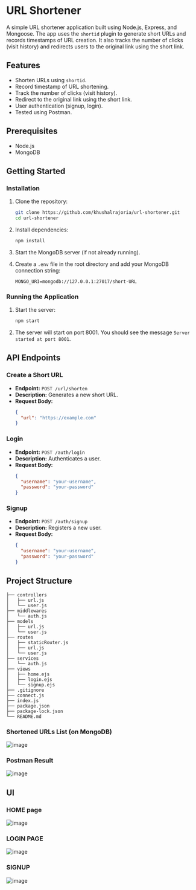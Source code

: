 # URL Shortener

A simple URL shortener application built using Node.js, Express, and Mongoose. The app uses the `shortid` plugin to generate short URLs and records timestamps of URL creation. It also tracks the number of clicks (visit history) and redirects users to the original link using the short link.

## Features

- Shorten URLs using `shortid`.
- Record timestamp of URL shortening.
- Track the number of clicks (visit history).
- Redirect to the original link using the short link.
- User authentication (signup, login).
- Tested using Postman.

## Prerequisites

- Node.js
- MongoDB

## Getting Started

### Installation

1. Clone the repository:

    ```sh
    git clone https://github.com/khushalrajoria/url-shortener.git
    cd url-shortener
    ```

2. Install dependencies:

    ```sh
    npm install
    ```

3. Start the MongoDB server (if not already running).

4. Create a `.env` file in the root directory and add your MongoDB connection string:

    ```env
    MONGO_URI=mongodb://127.0.0.1:27017/short-URL
    ```

### Running the Application

1. Start the server:

    ```sh
    npm start
    ```

2. The server will start on port 8001. You should see the message `Server started at port 8001`.

## API Endpoints

### Create a Short URL

- **Endpoint:** `POST /url/shorten`
- **Description:** Generates a new short URL.
- **Request Body:**
  ```json
  {
    "url": "https://example.com"
  }
  ```

### Login

- **Endpoint:** `POST /auth/login`
- **Description:** Authenticates a user.
- **Request Body:**
  ```json
  {
    "username": "your-username",
    "password": "your-password"
  }
  ```

### Signup

- **Endpoint:** `POST /auth/signup`
- **Description:** Registers a new user.
- **Request Body:**
  ```json
  {
    "username": "your-username",
    "password": "your-password"
  }
  ```

## Project Structure

```
├── controllers
│   ├── url.js
│   └── user.js
├── middlewares
│   └── auth.js
├── models
│   ├── url.js
│   └── user.js
├── routes
│   ├── staticRouter.js
│   ├── url.js
│   └── user.js
├── services
│   └── auth.js
├── views
│   ├── home.ejs
│   ├── login.ejs
│   └── signup.ejs
├── .gitignore
├── connect.js
├── index.js
├── package.json
├── package-lock.json
└── README.md
```

### Shortened URLs List (on MongoDB)

![image](https://github.com/user-attachments/assets/245111b6-e012-4110-ae7b-ad30f947934d)

### Postman Result

![image](https://github.com/user-attachments/assets/dfd5e3bd-dbd0-481c-9142-031f78cad2eb)

## UI

### HOME page

![image](https://github.com/user-attachments/assets/8b961ce0-f581-4e3c-802a-dfcb78f78505)

### LOGIN PAGE

![image](https://github.com/user-attachments/assets/7dcfd9d1-ecb8-423d-804d-5bbaf0cfbf80)

### SIGNUP

![image](https://github.com/user-attachments/assets/bf15010a-880c-4cc2-82a3-d234bf80da7f)





